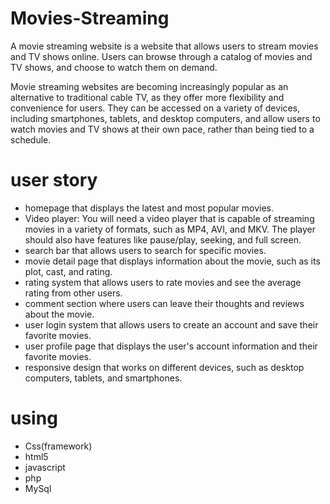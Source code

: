 # Movies-Streaming

A movie streaming website is a website that allows users to stream movies and TV shows online. Users can browse through a catalog of movies and TV shows, and choose to watch them on demand.

Movie streaming websites are becoming increasingly popular as an alternative to traditional cable TV, as they offer more flexibility and convenience for users. They can be accessed on a variety of devices, including smartphones, tablets, and desktop computers, and allow users to watch movies and TV shows at their own pace, rather than being tied to a schedule.
# user story
- homepage that displays the latest and most popular movies.
- Video player: You will need a video player that is capable of streaming movies in a variety of formats, such as MP4, AVI, and MKV. The player should also have features like pause/play, seeking, and full screen.
- search bar that allows users to search for specific movies.
- movie detail page that displays information about the movie, such as its plot, cast, and rating.
- rating system that allows users to rate movies and see the average rating from other users.
- comment section where users can leave their thoughts and reviews about the movie.
- user login system that allows users to create an account and save their favorite movies.
- user profile page that displays the user's account information and their favorite movies.
- responsive design that works on different devices, such as desktop computers, tablets, and smartphones.
# using
- Css(framework)
- html5
- javascript
- php
- MySql
